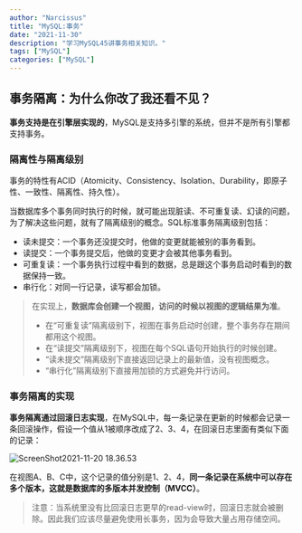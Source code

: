 ```yaml
---
author: "Narcissus"
title: "MySQL:事务"
date: "2021-11-30"
description: "学习MySQL45讲事务相关知识。"
tags: ["MySQL"]
categories: ["MySQL"]
---
```


## 事务隔离：为什么你改了我还看不见？

**事务支持是在引擎层实现的**，MySQL是支持多引擎的系统，但并不是所有引擎都支持事务。

### 隔离性与隔离级别

事务的特性有ACID（Atomicity、Consistency、Isolation、Durability，即原子性、一致性、隔离性、持久性）。

当数据库多个事务同时执行的时候，就可能出现脏读、不可重复读、幻读的问题，为了解决这些问题，就有了隔离级别的概念。SQL标准事务隔离级别包括：

- 读未提交：一个事务还没提交时，他做的变更就能被别的事务看到。
- 读提交：一个事务提交后，他做的变更才会被其他事务看到。
- 可重复读：一个事务执行过程中看到的数据，总是跟这个事务启动时看到的数据保持一致。
- 串行化：对同一行记录，读写都会加锁。

> 在实现上，**数据库会创建一个视图，访问的时候以视图的逻辑结果为准**。
>
> - 在“可重复读”隔离级别下，视图在事务启动时创建，整个事务存在期间都用这个视图。
> - 在“读提交”隔离级别下，视图在每个SQL语句开始执行的时候创建。
> - “读未提交”隔离级别下直接返回记录上的最新值，没有视图概念。
> - “串行化”隔离级别下直接用加锁的方式避免并行访问。

### 事务隔离的实现

**事务隔离通过回滚日志实现**，在MySQL中，每一条记录在更新的时候都会记录一条回滚操作，假设一个值从1被顺序改成了2、3、4，在回滚日志里面有类似下面的记录：

![ScreenShot2021-11-20 18.36.53](https://narcissusblog-img.oss-cn-beijing.aliyuncs.com/uPic/file-11/ScreenShot2021-11-20%2018.36.53.png)

在视图A、B、C中，这个记录的值分别是1、2、4，**同一条记录在系统中可以存在多个版本，这就是数据库的多版本并发控制（MVCC）**。

> 注意：当系统里没有比回滚日志更早的read-view时，回滚日志就会被删除。因此我们应该尽量避免使用长事务，因为会导致大量占用存储空间。
